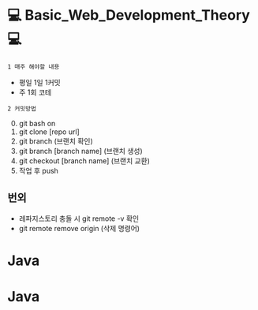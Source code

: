 # :computer: Basic_Web_Development_Theory :computer:

`1 매주 해야할 내용`

- 평일 1일 1커밋
-  주 1회 코테

`2 커밋방법`

0. git bash on
1. git clone [repo url]
2. git branch (브랜치 확인)
3. git branch [branch name] (브랜치 생성)
4. git checkout [branch name] (브랜치 교환)
5. 작업 후 push

## 번외
- 레파지스토리 충돌 시 git remote -v 확인
- git remote remove origin (삭제 명령어)

# Java
# Java
